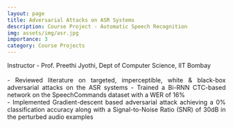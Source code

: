 ```yaml
---
layout: page
title: Adversarial Attacks on ASR Systems
description: Course Project - Automatic Speech Recognition
img: assets/img/asr.jpg
importance: 3
category: Course Projects
---
```


<p align="justify"> Instructor - Prof. Preethi Jyothi, Dept of Computer Science, IIT Bombay <br><br>
- Reviewed literature on targeted, imperceptible, white & black-box adversarial attacks on the ASR systems
- Trained a Bi-RNN CTC-based network on the SpeechCommands dataset with a WER of 16%<br>
- Implemented Gradient-descent based adversarial attack achieving a 0% classification accuracy along with
a Signal-to-Noise Ratio (SNR) of 30dB in the perturbed audio examples</p>


